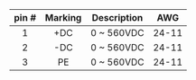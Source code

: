 | **pin #** | **Marking** | **Description** | **AWG** |
| :---: | :---: | :---: | :---: |
| 1 | +DC | 0 ~ 560VDC | 24-11 |
| 2 | -DC | 0 ~ 560VDC | 24-11 |
| 3 | PE | 0 ~ 560VDC | 24-11 |
